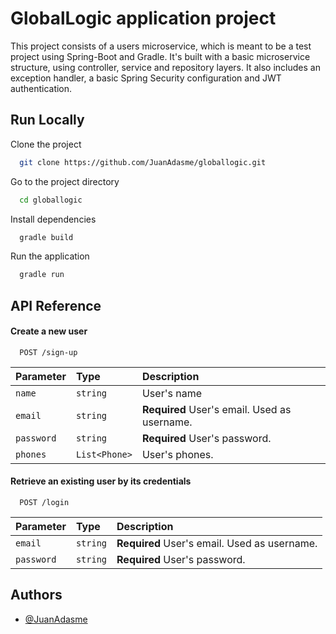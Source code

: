 
# GlobalLogic application project

This project consists of a users microservice, which is meant to be a test project 
using Spring-Boot and Gradle. It's built with a basic microservice structure, using controller, 
service and repository layers. It also includes an exception handler, a basic Spring Security 
configuration and JWT authentication.


## Run Locally

Clone the project

```bash
  git clone https://github.com/JuanAdasme/globallogic.git
```

Go to the project directory

```bash
  cd globallogic
```

Install dependencies

```bash
  gradle build
```

Run the application

```bash
  gradle run
```


## API Reference

#### Create a new user

```http
  POST /sign-up
```

| Parameter | Type     | Description                |
| :-------- | :------- | :------------------------- |
| `name` | `string` | User's name |
| `email` | `string` | **Required** User's email. Used as username. |
| `password` | `string` | **Required** User's password. |
| `phones` | `List<Phone>` | User's phones. |

#### Retrieve an existing user by its credentials

```http
  POST /login
```

| Parameter | Type     | Description                       |
| :-------- | :------- | :-------------------------------- |
| `email` | `string` | **Required** User's email. Used as username. |
| `password` | `string` | **Required** User's password. |



## Authors

- [@JuanAdasme](https://github.com/JuanAdasme)

